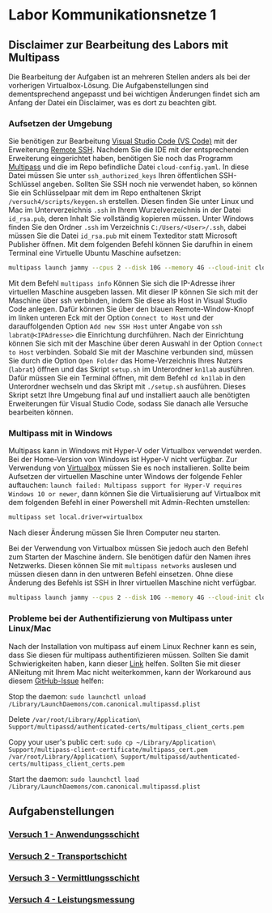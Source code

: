 # Labor Kommunikationsnetze 1

## Disclaimer zur Bearbeitung des Labors mit Multipass
Die Bearbeitung der Aufgaben ist an mehreren Stellen anders als bei der vorherigen Virtualbox-Lösung. Die Aufgabenstellungen sind dementsprechend angepasst und bei wichtigen Änderungen findet sich am Anfang der Datei ein Disclaimer, was es dort zu beachten gibt.

### Aufsetzen der Umgebung
Sie benötigen zur Bearbeitung [Visual Studio Code (VS Code)](https://code.visualstudio.com) mit der Erweiterung [Remote SSH](https://marketplace.visualstudio.com/items?itemName=ms-vscode-remote.remote-ssh). Nachdem Sie die IDE mit der entsprechenden Erweiterung eingerichtet haben, benötigen Sie noch das Programm [Multipass](https://multipass.run/) und die im Repo befindliche Datei `cloud-config.yaml`. In diese Datei müssen Sie unter `ssh_authorized_keys` Ihren öffentlichen SSH-Schlüssel angeben. Sollten Sie SSH noch nie verwendet haben, so können Sie ein Schlüsselpaar mit dem im Repo enthaltenen Skript `/versuch4/scripts/keygen.sh` erstellen. Diesen finden Sie unter Linux und Mac im Unterverzeichnis `.ssh` in Ihrem Wurzelverzeichnis in der Datei `id_rsa.pub`, deren Inhalt Sie vollständig kopieren müssen. Unter Windows finden Sie den Ordner `.ssh` im Verzeichnis `C:/Users/<User>/.ssh`, dabei müssen Sie die Datei `id_rsa.pub` mit einem Texteditor statt Microsoft Publisher öffnen. Mit dem folgenden Befehl können Sie darufhin in einem Terminal eine Virtuelle Ubuntu Maschine aufsetzen: 

```bash
multipass launch jammy --cpus 2 --disk 10G --memory 4G --cloud-init cloud-config.yaml
```

Mit dem Befehl `multipass info` Können Sie sich die IP-Adresse ihrer virtuellen Maschine ausgeben lassen. Mit dieser IP können Sie sich mit der Maschine über ssh verbinden, indem Sie diese als Host in Visual Studio Code anlegen. Dafür können Sie über den blauen Remote-Window-Knopf im linken unteren Eck mit der Option `Connect to Host` und der darauffolgenden Option `Add new SSH Host` unter Angabe von `ssh labrat@<IPAdresse>` die Einrichtung durchführen. Nach der Einrichtung können Sie sich mit der Maschine über deren Auswahl in der Option `Connect to Host` verbinden. Sobald Sie mit der Maschine verbunden sind, müssen Sie durch die Option `Open Folder` das Home-Verzeichnis Ihres Nutzers (`labrat`) öffnen und das Skript `setup.sh` im Unterordner `kn1lab` ausführen. Dafür müssen Sie ein Terminal öffnen, mit dem Befehl `cd kn1lab` in den Unterordner wechseln und das Skript mit `./setup.sh` ausführen. Dieses Skript setzt Ihre Umgebung final auf und installiert aauch alle benötigten Erweiterungen für Visual Studio Code, sodass Sie danach alle Versuche bearbeiten können.

### Multipass mit in Windows
Multipass kann in Windows mit Hyper-V oder Virtualbox verwendet werden. Bei der Home-Version von Windows ist Hyper-V nicht verfügbar. Zur Verwendung von [Virtualbox](https://www.virtualbox.org/wiki/Downloads) müssen Sie es noch installieren.
Sollte beim Aufsetzen der virtuellen Maschine unter Windows der folgende Fehler auftauchen: `launch failed: Multipass support for Hyper-V requires Windows 10 or newer`, dann können Sie die Virtualisierung auf Virtualbox mit dem folgenden Befehl in einer Powershell mit Admin-Rechten umstellen:
```bash
multipass set local.driver=virtualbox
```
Nach dieser Änderung müssen Sie Ihren Computer neu starten.

Bei der Verwendung von Virtualbox müssen Sie jedoch auch den Befehl zum Starten der Maschine ändern. SIe benötigen dafür den Namen ihres Netzwerks. Diesen können Sie mit `multipass networks` auslesen und müssen diesen dann in den untweren Befehl einsetzen. Ohne diese Änderung des Befehls ist SSH in Ihrer virtuellen Maschine nicht verfügbar.
```bash
multipass launch jammy --cpus 2 --disk 10G --memory 4G --cloud-init cloud-config.yaml --network name="<Netzwerk-Name>"
```

### Probleme bei der Authentifizierung von Multipass unter Linux/Mac
Nach der Installation von multipass auf einem Linux Rechner kann es sein, dass Sie diesen für multipass authentifizieren müssen. Sollten Sie damit Schwierigkeiten haben, kann dieser [Link](https://multipass.run/docs/authenticating-clients) helfen.
Sollten Sie mit dieser ANleitung mit Ihrem Mac nicht weiterkommen, kann der Workaround aus diesem [GitHub-Issue](https://github.com/canonical/multipass/issues/2549) helfen:

Stop the daemon: `sudo launchctl unload /Library/LaunchDaemons/com.canonical.multipassd.plist`

Delete `/var/root/Library/Application\ Support/multipassd/authenticated-certs/multipass_client_certs.pem`

Copy your user's public cert: `sudo cp ~/Library/Application\ Support/multipass-client-certificate/multipass_cert.pem /var/root/Library/Application\ Support/multipassd/authenticated-certs/multipass_client_certs.pem`

Start the daemon: `sudo launchctl load /Library/LaunchDaemons/com.canonical.multipassd.plist`

## Aufgabenstellungen

### [Versuch 1 - Anwendungsschicht](versuch1/aufgabenstellung.md)
### [Versuch 2 - Transportschicht](versuch2/aufgabenstellung.md)
### [Versuch 3 - Vermittlungsschicht](versuch3/aufgabenstellung.md)
### [Versuch 4 - Leistungsmessung](versuch4/aufgabenstellung.md)

